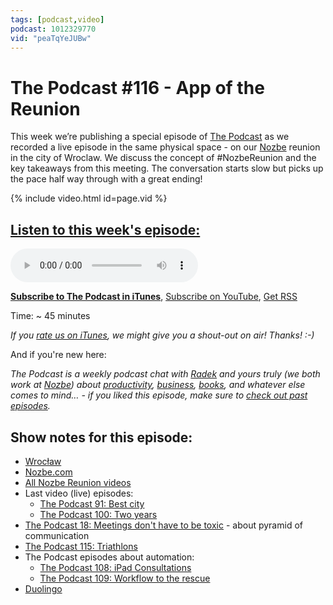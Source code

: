 ```yaml
---
tags: [podcast,video]
podcast: 1012329770
vid: "peaTqYeJUBw"
---
```


# The Podcast #116 - App of the Reunion

This week we’re publishing a special episode of [The Podcast][p] as we recorded a live episode in the same physical space - on our [Nozbe][n] reunion in the city of Wroclaw. We discuss the concept of #NozbeReunion and the key takeaways from this meeting. The conversation starts slow but picks up the pace half way through with a great ending!

{% include video.html id=page.vid %}

<!--More-->

## [Listen to this week's episode:][e]

<audio controls>
<source src="https://files.nozbe.com/podcast/116.mp3" type="audio/mpeg">
</audio>

**[Subscribe to The Podcast in iTunes][i]**, [Subscribe on YouTube][y], [Get RSS][rss]

Time: ~ 45 minutes

*If you [rate us on iTunes][i], we might give you a shout-out on air! Thanks! :-)*

And if you're new here:

*The Podcast is a weekly podcast chat with [Radek][r] and yours truly (we both work at [Nozbe][n]) about [productivity](/productivity), [business](/business), [books](/books), and whatever else comes to mind… - if you liked this episode, make sure to [check out past episodes](/podcast).*

## Show notes for this episode:

  * [Wrocław](https://en.wikipedia.org/wiki/Wroc%C5%82aw)
  * [Nozbe.com](https://nozbe.com/)
  * [All Nozbe Reunion videos](https://www.youtube.com/watch?v=Z2RpaI8dgmM&index=1&list=PL4VGcOPPsP4Oo4U07VkEJ4oZ8TzZqO5Sy)
  * Last video (live) episodes:
    * [The Podcast 91: Best city](http://thepodcast.fm/episodes/91)
    * [The Podcast 100: Two years](http://thepodcast.fm/episodes/100)
  * [The Podcast 18: Meetings don't have to be toxic](http://thepodcast.fm/episodes/18) - about pyramid of communication
  * [The Podcast 115: Triathlons](http://thepodcast.fm/episodes/115)
  * The Podcast episodes about automation:
    * [The Podcast 108: iPad Consultations](http://thepodcast.fm/108)
    * [The Podcast 109: Workflow to the rescue](http://thepodcast.fm/109)
  * [Duolingo](http://thepodcast.fm/episodes/115)

[y]: https://michael.gratis/thepodcastyt
[rss]: http://thepodcast.fm/episodes?format=RSS
[e]: http://thepodcast.fm/episodes/116

[p]: https://michael.gratis/thepodcastfm
[n]: https://nozbe.com/?a=mike
[r]: https://michael.gratis/radex
[i]: https://michael.gratis/thepodcast
[o]: https://michael.gratis/ipadonly

